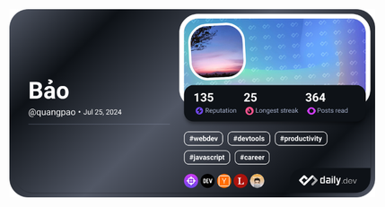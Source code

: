 <div align="center" style="width:652px;">
    <a href="https://app.daily.dev/quangpao">
        <img src="https://raw.githubusercontent.com/quangpao/quangpao/devcard/devcard.png" width="652px" alt="quangpao's Dev Card" />
    </a>
</div>
